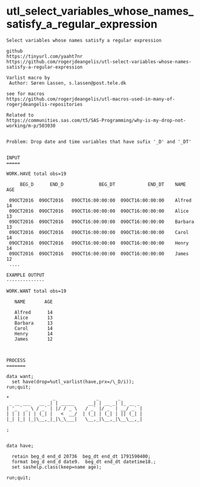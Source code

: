 # utl_select_variables_whose_names_satisfy_a_regular_expression
    Select variables whose names satisfy a regular expression                                                                           
                                                                                                                                        
    github                                                                                                                              
    https://tinyurl.com/yaaht7nr                                                                                                        
    https://github.com/rogerjdeangelis/utl-select-variables-whose-names-satisfy-a-regular-expression                                    
                                                                                                                                        
    Varlist macro by                                                                                                                    
     Author: Søren Lassen, s.lassen@post.tele.dk                                                                                        
                                                                                                                                        
    see for macros                                                                                                                      
    https://github.com/rogerjdeangelis/utl-macros-used-in-many-of-rogerjdeangelis-repositories                                          
                                                                                                                                        
    Related to                                                                                                                          
    https://communities.sas.com/t5/SAS-Programming/why-is-my-drop-not-working/m-p/503030                                                
                                                                                                                                        
                                                                                                                                        
    Problem: Drop date and time variables that have sufix '_D' and '_DT'                                                                
                                                                                                                                        
                                                                                                                                        
    INPUT                                                                                                                               
    =====                                                                                                                               
                                                                                                                                        
    WORK.HAVE total obs=19                                                                                                              
                                                                                                                                        
         BEG_D      END_D             BEG_DT            END_DT    NAME       AGE                                                        
                                                                                                                                        
     09OCT2016  09OCT2016   09OCT16:00:00:00  09OCT16:00:00:00    Alfred      14                                                        
     09OCT2016  09OCT2016   09OCT16:00:00:00  09OCT16:00:00:00    Alice       13                                                        
     09OCT2016  09OCT2016   09OCT16:00:00:00  09OCT16:00:00:00    Barbara     13                                                        
     09OCT2016  09OCT2016   09OCT16:00:00:00  09OCT16:00:00:00    Carol       14                                                        
     09OCT2016  09OCT2016   09OCT16:00:00:00  09OCT16:00:00:00    Henry       14                                                        
     09OCT2016  09OCT2016   09OCT16:00:00:00  09OCT16:00:00:00    James       12                                                        
     ....                                                                                                                               
                                                                                                                                        
    EXAMPLE OUTPUT                                                                                                                      
    --------------                                                                                                                      
                                                                                                                                        
    WORK.WANT total obs=19                                                                                                              
                                                                                                                                        
       NAME       AGE                                                                                                                   
                                                                                                                                        
       Alfred      14                                                                                                                   
       Alice       13                                                                                                                   
       Barbara     13                                                                                                                   
       Carol       14                                                                                                                   
       Henry       14                                                                                                                   
       James       12                                                                                                                   
                                                                                                                                        
                                                                                                                                        
                                                                                                                                        
    PROCESS                                                                                                                             
    =======                                                                                                                             
                                                                                                                                        
    data want;                                                                                                                          
      set have(drop=%utl_varlist(have,prx=/\_D/i));                                                                                     
    run;quit;                                                                                                                           
                                                                                                                                        
    *                _               _       _                                                                                          
     _ __ ___   __ _| | _____     __| | __ _| |_ __ _                                                                                   
    | '_ ` _ \ / _` | |/ / _ \   / _` |/ _` | __/ _` |                                                                                  
    | | | | | | (_| |   <  __/  | (_| | (_| | || (_| |                                                                                  
    |_| |_| |_|\__,_|_|\_\___|   \__,_|\__,_|\__\__,_|                                                                                  
                                                                                                                                        
    ;                                                                                                                                   
                                                                                                                                        
                                                                                                                                        
    data have;                                                                                                                          
                                                                                                                                        
      retain beg_d end_d 20736  beg_dt end_dt 1791590400;                                                                               
      format beg_d end_d date9.  beg_dt end_dt datetime18.;                                                                             
      set sashelp.class(keep=name age);                                                                                                 
                                                                                                                                        
    run;quit;                                                                                                                           
                                                                                                                                        
                                               
                                                                                                               
                                             
